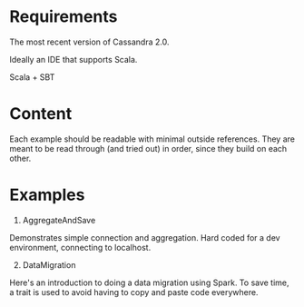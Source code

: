 Requirements
=============

The most recent version of Cassandra 2.0.

Ideally an IDE that supports Scala.

Scala + SBT


Content
=========

Each example should be readable with minimal outside references.  They are meant to be read through (and tried out) in order, since they build on each other.


Examples
========

1. AggregateAndSave

Demonstrates simple connection and aggregation.  Hard coded for a dev environment, connecting to localhost.


2. DataMigration

Here's an introduction to doing a data migration using Spark.  To save time, a trait is used to avoid having to copy and paste code everywhere.


